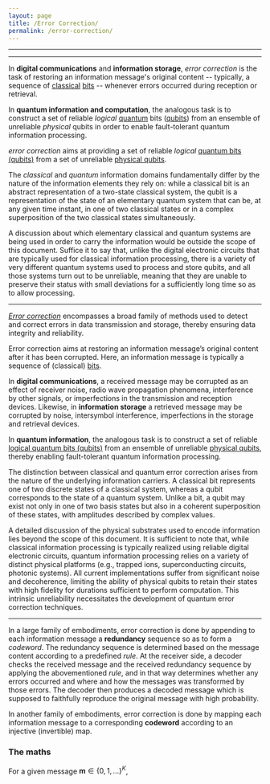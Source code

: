 ```yaml
---
layout: page
title: /Error Correction/
permalink: /error-correction/
---
```

___
___
In **digital communications** and **information storage**, *error correction* is the task of
restoring an information message's original content -- typically, a sequence of <u>classical</u>
[bits](https://en.wikipedia.org/wiki/Bit) -- whenever errors occurred during reception or retrieval.

In **quantum information and computation**, the analogous task is to construct a set of reliable
*logical* <u>quantum</u> bits ([qubits](https://en.wikipedia.org/wiki/Qubit)) from an ensemble of
unreliable *physical* qubits in order to enable fault-tolerant quantum information processing.

*error correction* aims at providing a set of
reliable *logical* <u>quantum bits (qubits)</u> from a set of unreliable <u>physical qubits</u>.

The *classical* and *quantum* information domains fundamentally differ by the nature of the
information elements they rely on: while a classical bit is an abstract representation of a
two-state classical system, the qubit is a representation of the state of an elementary
quantum system that can be, at any given time instant, in one of two classical states or 
in a complex superposition of the two classical states simultaneously.

A discussion about which elementary classical and quantum systems are being used in order to
carry the information would be outside the scope of this document.
Suffice it to say that, unlike the digital electronic circuits that are typically used for
classical information processing, there is a variety of very different quantum systems used to
process and store qubits, and all those systems turn out to be unreliable, meaning that they
are unable to preserve their status with small deviations for a sufficiently long time so as to
allow processing.


___

[*Error correction*](https://en.wikipedia.org/wiki/Error_correction_code) encompasses a broad
family of methods used to detect and correct errors in data transmission and storage, thereby
ensuring data integrity and reliability.

Error correction aims at restoring an information message’s original content after it has been
corrupted. Here, an information message is typically a sequence of (classical)
[bits](https://en.wikipedia.org/wiki/Bit).

In **digital communications**, a received message may be corrupted as an effect of receiver
noise, radio wave propagation phenomena, interference by other signals, or imperfections in
the transmission and reception devices.
Likewise, in **information storage** a retrieved message may be corrupted by noise,
intersymbol interference, imperfections in the storage and retrieval devices.

In **quantum information**, the analogous task is to construct a set of reliable <u>logical quantum
bits (qubits)</u> from an ensemble of unreliable <u>physical qubits</u>, thereby enabling
fault-tolerant quantum information processing.

The distinction between classical and quantum error correction arises from the nature of the
underlying information carriers.
A classical bit represents one of two discrete states of a classical system, whereas a qubit
corresponds to the state of a quantum system. Unlike a bit, a qubit may exist not only in one of two
basis states but also in a coherent superposition of these states, with amplitudes described by
complex values.

A detailed discussion of the physical substrates used to encode information lies beyond the scope of
this document. It is sufficient to note that, while classical information processing is typically
realized using reliable digital electronic circuits, quantum information processing relies on a
variety of distinct physical platforms (e.g., trapped ions, superconducting circuits, photonic
systems).
All current implementations suffer from significant noise and decoherence, limiting the ability of
physical qubits to retain their states with high fidelity for durations sufficient to perform
computation.
This intrinsic unreliability necessitates the development of quantum error correction techniques.

___




In a large family of embodiments, error correction is done by appending to each information message
a **redundancy** sequence so as to form a *codeword*.
The redundancy sequence is determined based on the message content according to a predefined *rule*.
At the receiver side, a decoder checks the received message and the received redundancy sequence by
applying the abovementioned *rule*, and in that way determines whether any errors occurred and where
and how the messages was transformed by those errors.
The decoder then produces a decoded message which is supposed to faithfully reproduce the original
message with high probability.

In another family of embodiments, error correction is done by mapping each information message to a
corresponding **codeword** according to an injective (invertible) map.


### The maths

For a given message $\mathbf{m} \in\{0,1,\ldots \}^K$, 
